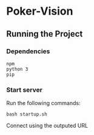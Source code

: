 # Poker-Vision
## Running the Project
### Dependencies
```
npm
python 3
pip
```
### Start server
Run the following commands:
```
bash startup.sh

```
Connect using the outputed URL

